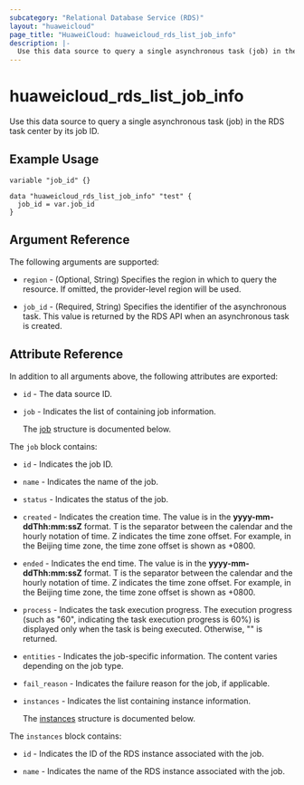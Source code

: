 ```yaml
---
subcategory: "Relational Database Service (RDS)"
layout: "huaweicloud"
page_title: "HuaweiCloud: huaweicloud_rds_list_job_info"
description: |-
  Use this data source to query a single asynchronous task (job) in the RDS task center by its job ID.
---
```


# huaweicloud_rds_list_job_info

Use this data source to query a single asynchronous task (job) in the RDS task center by its job ID.

## Example Usage

```hcl
variable "job_id" {}

data "huaweicloud_rds_list_job_info" "test" {
  job_id = var.job_id
}
```

## Argument Reference

The following arguments are supported:

* `region` - (Optional, String) Specifies the region in which to query the resource. If omitted, the provider-level
  region will be used.

* `job_id` - (Required, String) Specifies the identifier of the asynchronous task. This value is returned by the RDS
  API when an asynchronous task is created.

## Attribute Reference

In addition to all arguments above, the following attributes are exported:

* `id` - The data source ID.

* `job` - Indicates the list of containing job information.

  The [job](#job_struct) structure is documented below.

<a name="job_struct"></a>
The `job` block contains:

* `id` - Indicates the job ID.

* `name` - Indicates the name of the job.

* `status` - Indicates the status of the job.

* `created` -  Indicates the creation time. The value is in the **yyyy-mm-ddThh:mm:ssZ** format.
  T is the separator between the calendar and the hourly notation of time. Z indicates the time
  zone offset. For example, in the Beijing time zone, the time zone offset is shown as +0800.

* `ended` -  Indicates the end time. The value is in the **yyyy-mm-ddThh:mm:ssZ** format. T is
  the separator between the calendar and the hourly notation of time. Z indicates the time
  zone offset. For example, in the Beijing time zone, the time zone offset is shown as +0800.

* `process` - Indicates the task execution progress. The execution progress (such as "60",
  indicating the task execution progress is 60%) is displayed only when the task is being
  executed. Otherwise, "" is returned.

* `entities` - Indicates the job-specific information. The content varies depending on the job type.

* `fail_reason` - Indicates the failure reason for the job, if applicable.

* `instances` - Indicates the list containing instance information.

  The [instances](#instances_struct) structure is documented below.

<a name="instances_struct"></a>
The `instances` block contains:

* `id` - Indicates the ID of the RDS instance associated with the job.

* `name` - Indicates the name of the RDS instance associated with the job.
